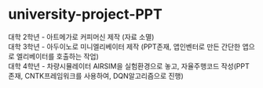 # university-project-PPT

대학 2학년 - 아트메가로 커피머신 제작 (자료 소멸)<br/>
대학 3학년 - 아두이노로 미니엘리베이터 제작 (PPT존재, 앱인벤터로 만든 간단한 앱으로 엘리베이터를 호출하는 작업)<br/>
대학 4학년 - 차량시뮬레이터 AIRSIM을 실험환경으로 놓고, 자율주행코드 작성(PPT존재, CNTK프레임워크를 사용하여, DQN알고리즘으로 진행)<br/>
